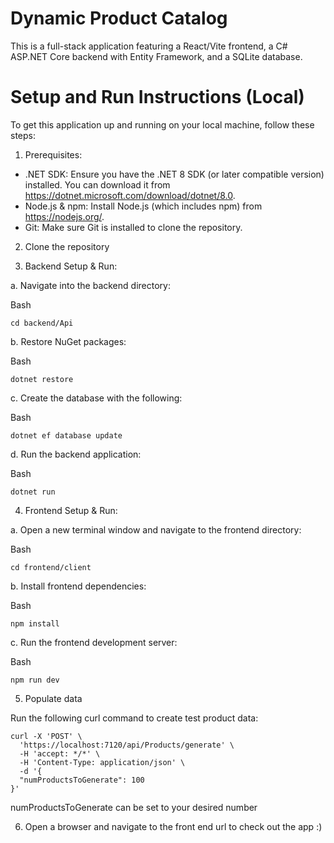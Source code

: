 # Dynamic Product Catalog

This is a full-stack application featuring a React/Vite frontend, a C# ASP.NET Core backend with Entity Framework, and a SQLite database.

# Setup and Run Instructions (Local)
To get this application up and running on your local machine, follow these steps:

1. Prerequisites:

- .NET SDK: Ensure you have the .NET 8 SDK (or later compatible version) installed. You can download it from https://dotnet.microsoft.com/download/dotnet/8.0.
- Node.js & npm: Install Node.js (which includes npm) from https://nodejs.org/.
- Git: Make sure Git is installed to clone the repository.

2. Clone the repository

3. Backend Setup & Run:

a. Navigate into the backend directory:

Bash

```shell
cd backend/Api
```

b. Restore NuGet packages:

Bash

```
dotnet restore
```

c. Create the database with the following:

Bash

```
dotnet ef database update
```

d. Run the backend application:

Bash

```
dotnet run
```

4. Frontend Setup & Run:

a. Open a new terminal window and navigate to the frontend directory:

Bash

```
cd frontend/client
```

b. Install frontend dependencies:

Bash

```
npm install
```

c. Run the frontend development server:

Bash

```
npm run dev
```

5. Populate data

Run the following curl command to create test product data:

```shell
curl -X 'POST' \
  'https://localhost:7120/api/Products/generate' \
  -H 'accept: */*' \
  -H 'Content-Type: application/json' \
  -d '{
  "numProductsToGenerate": 100
}'
```

numProductsToGenerate can be set to your desired number

6. Open a browser and navigate to the front end url to check out the app :)